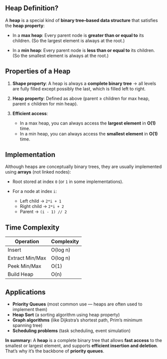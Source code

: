 ## Heap Definition?

A **heap** is a special kind of **binary tree–based data structure** that satisfies the **heap property**:

* In a **max heap**:
  Every parent node is **greater than or equal to** its children.
  (So the largest element is always at the root.)

* In a **min heap**:
  Every parent node is **less than or equal to** its children.
  (So the smallest element is always at the root.)

## Properties of a Heap

1. **Shape property**:
   A heap is always a **complete binary tree** → all levels are fully filled except possibly the last, which is filled left to right.

2. **Heap property**:
   Defined as above (parent ≥ children for max heap, parent ≤ children for min heap).

3. **Efficient access**:

   * In a max heap, you can always access the **largest element** in **O(1)** time.
   * In a min heap, you can always access the **smallest element** in **O(1)** time.


## Implementation

Although heaps are conceptually binary trees, they are usually implemented using **arrays** (not linked nodes):

* Root stored at index `0` (or `1` in some implementations).
* For a node at index `i`:

  * Left child → `2*i + 1`
  * Right child → `2*i + 2`
  * Parent → `(i - 1) // 2`


## Time Complexity

| Operation       | Complexity |
| --------------- | ---------- |
| Insert          | O(log n)   |
| Extract Min/Max | O(log n)   |
| Peek Min/Max    | O(1)       |
| Build Heap      | O(n)       |

## Applications

* **Priority Queues** (most common use — heaps are often used to implement them)
* **Heap Sort** (a sorting algorithm using heap property)
* **Graph algorithms** (like Dijkstra’s shortest path, Prim’s minimum spanning tree)
* **Scheduling problems** (task scheduling, event simulation)

**In summary:**
A **heap** is a complete binary tree that allows **fast access** to the smallest or largest element, and supports **efficient insertion and deletion**. That’s why it’s the backbone of **priority queues**.
